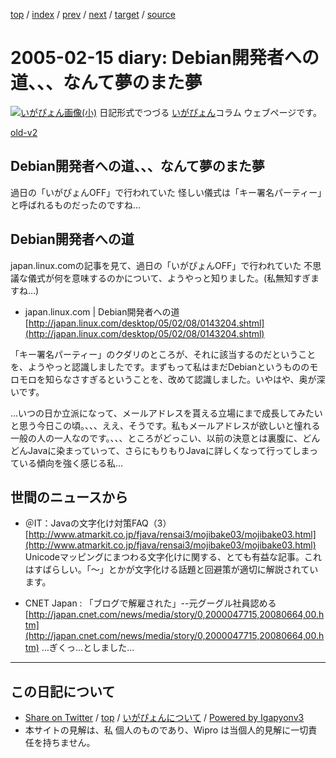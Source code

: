 [top](../index.html) 
 / [index](index.html) 
 / [prev](ig050214.html) 
 / [next](ig050216.html) 
 / [target](http://www.igapyon.jp/igapyon/diary/2005/ig050215.html) 
 / [source](https://github.com/igapyon/diary/blob/master/2005/ig050215.src.md) 

2005-02-15 diary: Debian開発者への道、、、なんて夢のまた夢
=====================================================================================================
[![いがぴょん画像(小)](http://www.igapyon.jp/igapyon/diary/images/iga200306s.jpg "いがぴょん")](http://www.igapyon.jp/igapyon/diary/memo/memoigapyon.html) 日記形式でつづる [いがぴょん](http://www.igapyon.jp/igapyon/diary/memo/memoigapyon.html)コラム ウェブページです。

[old-v2](ig050215-orig.html)

## Debian開発者への道、、、なんて夢のまた夢

過日の「いがぴょんOFF」で行われていた 怪しい儀式は「キー署名パーティー」と呼ばれるものだったのですね…


## Debian開発者への道

japan.linux.comの記事を見て、過日の「いがぴょんOFF」で行われていた 不思議な儀式が何を意味するのかについて、ようやっと知りました。(私無知すぎますね…)

* japan.linux.com | Debian開発者への道
  [http://japan.linux.com/desktop/05/02/08/0143204.shtml](http://japan.linux.com/desktop/05/02/08/0143204.shtml)

「キー署名パーティー」のクダリのところが、それに該当するのだということを、ようやっと認識しましたです。まずもって私はまだDebianというもののモロモロを知らなさすぎるということを、改めて認識しました。いやはや、奥が深いです。

…いつの日か立派になって、メールアドレスを貰える立場にまで成長してみたいと思う今日この頃。、、、ええ、そうです。私もメールアドレスが欲しいと憧れる一般の人の一人なのです。、、、ところがどっこい、以前の決意とは裏腹に、どんどんJavaに染まっていって、さらにもりもりJavaに詳しくなって行ってしまっている傾向を強く感じる私…

## 世間のニュースから

* ＠IT：Javaの文字化け対策FAQ（3）
  [http://www.atmarkit.co.jp/fjava/rensai3/mojibake03/mojibake03.html](http://www.atmarkit.co.jp/fjava/rensai3/mojibake03/mojibake03.html)
  Unicodeマッピングにまつわる文字化けに関する、とても有益な記事。これはすばらしい。「～」とかが文字化ける話題と回避策が適切に解説されています。
  
* CNET Japan : 「ブログで解雇された」--元グーグル社員認める
  [http://japan.cnet.com/news/media/story/0,2000047715,20080664,00.htm](http://japan.cnet.com/news/media/story/0,2000047715,20080664,00.htm)
  …ぎくっ…としました…


----------------------------------------------------------------------------------------------------

## この日記について

* [Share on Twitter](https://twitter.com/intent/tweet?hashtags=igapyon%2Cdiary%2C%E3%81%84%E3%81%8C%E3%81%B4%E3%82%87%E3%82%93&text=Debian%E9%96%8B%E7%99%BA%E8%80%85%E3%81%B8%E3%81%AE%E9%81%93%E3%80%81%E3%80%81%E3%80%81%E3%81%AA%E3%82%93%E3%81%A6%E5%A4%A2%E3%81%AE%E3%81%BE%E3%81%9F%E5%A4%A2&url=http%3A%2F%2Fwww.igapyon.jp%2Figapyon%2Fdiary%2F2005%2Fig050215.html) / [top](../index.html) / [いがぴょんについて](http://www.igapyon.jp/igapyon/diary/memo/memoigapyon.html) / [Powered by Igapyonv3](https://github.com/igapyon/igapyonv3)
* 本サイトの見解は、私 個人のものであり、Wipro は当個人的見解に一切責任を持ちません。 
